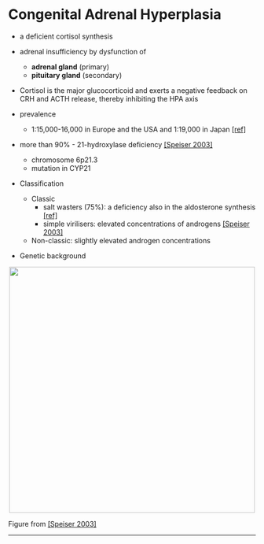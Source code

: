 # Congenital Adrenal Hyperplasia

* a deficient cortisol synthesis
* adrenal insufficiency by dysfunction of 
    + **adrenal gland** (primary) 
    + **pituitary gland** (secondary)
* Cortisol is the major glucocorticoid and exerts a negative feedback on CRH and ACTH release, thereby inhibiting the HPA axis
* prevalence
    + 1:15,000-16,000 in Europe and the USA and 1:19,000 in Japan [[ref]](../articles/2004_vanderKamp.pdf)
* more than 90% - 21-hydroxylase deficiency [[Speiser 2003]](https://doi.org/10.1210%2Fjc.2018-01865)
    + chromosome 6p21.3
    + mutation in CYP21

* Classification 
    + Classic
        - salt wasters (75%):  a deficiency also in the aldosterone synthesis [[ref]](../articles/2000_White.pdf)
        - simple virilisers: elevated concentrations of androgens [[Speiser 2003]](https://doi.org/10.1210%2Fjc.2018-01865)
    + Non-classic: slightly elevated androgen concentrations

* Genetic background 

<center><img src='yers_documentation/docs/Literature/screenshots/CAH_mutations.png' height=500></center>

Figure from [[Speiser 2003]](https://doi.org/10.1210%2Fjc.2018-01865)

---

